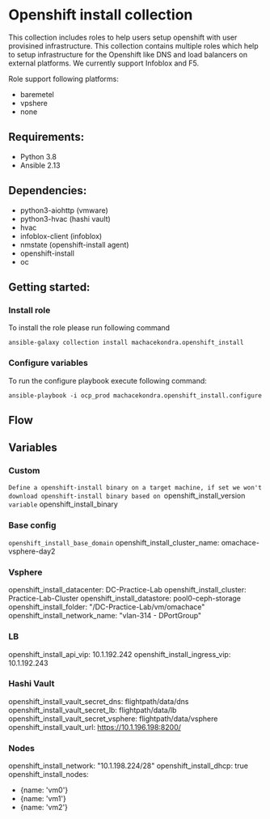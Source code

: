 # Openshift install collection
This collection includes roles to help users setup openshift with user provisined infrastructure.
This collection contains multiple roles which help to setup infrastructure for the Openshift like
DNS and load balancers on external platforms. We currently support Infoblox and F5.

Role support following platforms:
  - baremetel
  - vpshere
  - none

## Requirements:
 - Python 3.8
 - Ansible 2.13

## Dependencies:
 - python3-aiohttp (vmware)
 - python3-hvac (hashi vault)
 - hvac
 - infoblox-client (infoblox)
 - nmstate (openshift-install agent)
 - openshift-install
 - oc


## Getting started:

### Install role

To install the role please run following command

```
ansible-galaxy collection install machacekondra.openshift_install
```

### Configure variables

To run the configure playbook execute following command:

```
ansible-playbook -i ocp_prod machacekondra.openshift_install.configure
```


## Flow

## Variables

### Custom
`Define a openshift-install binary on a target machine, if set we won't download openshift-install binary based on `openshift_install_version` variable`
openshift_install_binary

### Base config
``
openshift_install_base_domain
``
openshift_install_cluster_name: omachace-vsphere-day2

### Vsphere
openshift_install_datacenter: DC-Practice-Lab
openshift_install_cluster: Practice-Lab-Cluster
openshift_install_datastore: pool0-ceph-storage
openshift_install_folder: "/DC-Practice-Lab/vm/omachace"
openshift_install_network_name: "vlan-314 - DPortGroup"

### LB
openshift_install_api_vip: 10.1.192.242
openshift_install_ingress_vip: 10.1.192.243

### Hashi Vault
openshift_install_vault_secret_dns: flightpath/data/dns
openshift_install_vault_secret_lb: flightpath/data/lb
openshift_install_vault_secret_vsphere: flightpath/data/vsphere
openshift_install_vault_url: https://10.1.196.198:8200/

### Nodes
openshift_install_network: "10.1.198.224/28"
openshift_install_dhcp: true
openshift_install_nodes:
  - {name: 'vm0'}
  - {name: 'vm1'}
  - {name: 'vm2'}
